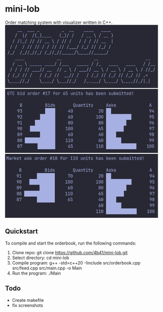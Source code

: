 # mini-lob

Order matching system with visualizer written in C++.
![start](./res/start.png)
![ex1](./res/example_1.png)
![ex2](./res/example_2.png)

## Quickstart

To compile and start the orderbook, run the following commands:

1. Clone repo: git clone https://github.com/4b41/mini-lob.git
2. Select directory: cd mini-lob
3. Compile program: g++ -std=c++20 -Iinclude src/orderbook.cpp src/feed.cpp src/main.cpp -o Main
4. Run the program: ./Main

## Todo

* Create makefile
* fix screenshots
